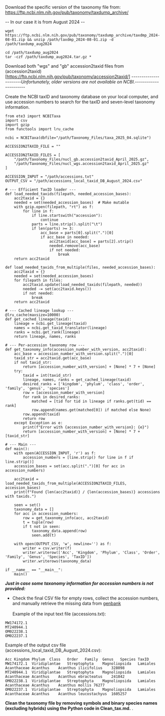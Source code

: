 

Download the specific version of the taxonomy file from:
https://ftp.ncbi.nlm.nih.gov/pub/taxonomy/taxdump_archive/

-- In our case it is from August 2024 --

```{bash}
wget https://ftp.ncbi.nlm.nih.gov/pub/taxonomy/taxdump_archive/taxdmp_2024-08-01.zip && unzip /path/taxdmp_2024-08-01.zip -d /path/taxdump_aug2024
```

```{bash}
cd /path/taxdump_aug2024
tar -czf /path/taxdump_aug2024.tar.gz *
```
Download both "wgs" and "gb" accession2taxid files from (accession2taxid) [https://ftp.ncbi.nlm.nih.gov/pub/taxonomy/accession2taxid/]
----------------------*Unfortunately, older versions are not available on NCBI.*----------------------

Create the NCBI taxID and taxonomy database on your local computer, and use accession numbers to search for the taxID and seven-level taxonomy information.

```{python}
from ete3 import NCBITaxa
import csv
import gzip
from functools import lru_cache

ncbi = NCBITaxa(dbfile="/path/Taxonomy_Files/taxa_2025_04.sqlite")

ACCESSION2TAXID_FILE = ""

ACCESSION2TAXID_FILES = [
    "/path/Taxonomy_Files/nucl_gb.accession2taxid_April_2025.gz",
    "/path/Taxonomy_Files/nucl_wgs.accession2taxid_April_2025.gz"
]

ACCESSION_INPUT = "/path/accessions.txt"
OUTPUT_CSV = "/path/accessions_local_taxid_DB_August_2024.csv"

# --- Efficient TaxID loader ---
def load_needed_taxids(filepath, needed_accession_bases):
    acc2taxid = {}
    needed = set(needed_accession_bases)  # Make mutable
    with gzip.open(filepath, "rt") as f:
        for line in f:
            if line.startswith("accession"):
                continue
            parts = line.strip().split("\t")
            if len(parts) >= 3:
                acc_base = parts[0].split(".")[0]
                if acc_base in needed:
                    acc2taxid[acc_base] = parts[2].strip()
                    needed.remove(acc_base)
                    if not needed:
                        break
    return acc2taxid

def load_needed_taxids_from_multiple(files, needed_accession_bases):
    acc2taxid = {}
    needed = set(needed_accession_bases)
    for filepath in files:
        acc2taxid.update(load_needed_taxids(filepath, needed))
        needed -= set(acc2taxid.keys())
        if not needed:
            break
    return acc2taxid

# --- Cached lineage lookup ---
@lru_cache(maxsize=10000)
def get_cached_lineage(taxid):
    lineage = ncbi.get_lineage(taxid)
    names = ncbi.get_taxid_translator(lineage)
    ranks = ncbi.get_rank(lineage)
    return lineage, names, ranks

# --- Per-accession taxonomy row ---
def get_taxonomy_info(accession_number_with_version, acc2taxid):
    acc_base = accession_number_with_version.split(".")[0]
    taxid_str = acc2taxid.get(acc_base)
    if not taxid_str:
        return [accession_number_with_version] + [None] * 7 + [None]
    try:
        taxid = int(taxid_str)
        lineage, names, ranks = get_cached_lineage(taxid)
        desired_ranks = ['kingdom', 'phylum', 'class', 'order', 'family', 'genus', 'species']
        row = [accession_number_with_version]
        for rank in desired_ranks:
            matched = [tid for tid in lineage if ranks.get(tid) == rank]
            row.append(names.get(matched[0]) if matched else None)
        row.append(taxid)
        return row
    except Exception as e:
        print(f"Error with {accession_number_with_version}: {e}")
        return [accession_number_with_version] + [None] * 7 + [taxid_str]

# --- Main ---
def main():
    with open(ACCESSION_INPUT, 'r') as f:
        accession_numbers = [line.strip() for line in f if line.strip()]
    accession_bases = set(acc.split(".")[0] for acc in accession_numbers)

    acc2taxid = load_needed_taxids_from_multiple(ACCESSION2TAXID_FILES, accession_bases)
    print(f"Found {len(acc2taxid)} / {len(accession_bases)} accessions with taxids.")

    seen = set()
    taxonomy_data = []
    for acc in accession_numbers:
        row = get_taxonomy_info(acc, acc2taxid)
        t = tuple(row)
        if t not in seen:
            taxonomy_data.append(row)
            seen.add(t)

    with open(OUTPUT_CSV, 'w', newline='') as f:
        writer = csv.writer(f)
        writer.writerow(['Acc', 'Kingdom', 'Phylum', 'Class', 'Order', 'Family', 'Genus', 'Species', 'TaxID'])
        writer.writerows(taxonomy_data)

if __name__ == "__main__":
    main()

```


***Just in case some taxonomy information for accession numbers is not provided:***
* Check the final CSV file for empty rows, collect the accession numbers, and manually retrieve the missing data from [genbank](https://www.ncbi.nlm.nih.gov/genbank/)\
\
Example of the input text file (accessions.txt):
```
MW174172.1
MT240944.1
OM022238.1
OM022237.1
```
Example of the output csv file (accessions_local_taxid_DB_August_2024.csv):
```
Acc	Kingdom	Phylum	Class	Order	Family	Genus	Species	TaxID
MW174172.1	Viridiplantae	Streptophyta	Magnoliopsida	Lamiales	Acanthaceae	Acanthus	Acanthus ilicifolius	328098
MT240944.1	Viridiplantae	Streptophyta	Magnoliopsida	Lamiales	Acanthaceae	Acanthus	Acanthus ebracteatus	241842
OM022238.1	Viridiplantae	Streptophyta	Magnoliopsida	Lamiales	Acanthaceae	Acanthus	Acanthus mollis	76277
OM022237.1	Viridiplantae	Streptophyta	Magnoliopsida	Lamiales	Acanthaceae	Acanthus	Acanthus leucostachyus	1605257
```

**Clean the taxonomy file by removing symbols and binary species names (excluding hybrids) using the Python code in Clean_tax.md.**
.

